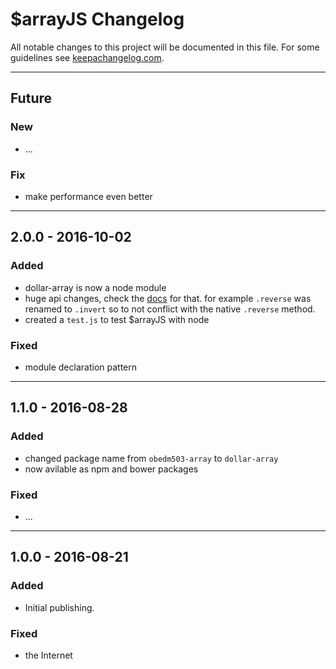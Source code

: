 # $arrayJS Changelog

All notable changes to this project will be documented in this file.
For some guidelines see [keepachangelog.com](https://keepachangelog.com/).

----
## Future
### New
- ...

### Fix
- make performance even better

----
## 2.0.0 - 2016-10-02
### Added
- dollar-array is now a node module
- huge api changes, check the [docs](https://obedm503.github.io/bootmark/?fetch=https://obedm503.github.io/dollar-array/DOCS.md) for that. for example ``.reverse`` was renamed to ``.invert`` so to not conflict with the native ``.reverse`` method.
- created a ``test.js`` to test $arrayJS with node
### Fixed
- module declaration pattern

----
## 1.1.0 - 2016-08-28
### Added
- changed package name from ``obedm503-array`` to ``dollar-array``
- now avilable as npm and bower packages

### Fixed
- ...
----
## 1.0.0 - 2016-08-21
### Added
- Initial publishing.

### Fixed
- the Internet
